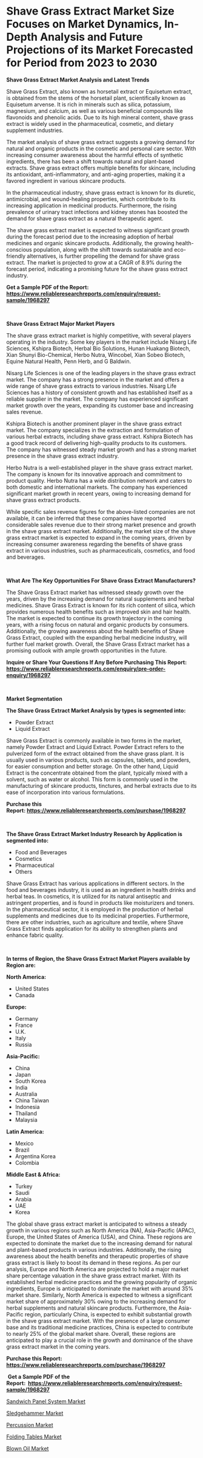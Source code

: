 <p><h1>Shave Grass Extract Market Size Focuses on Market Dynamics, In-Depth Analysis and Future Projections of its Market Forecasted for Period from 2023 to 2030</h1></p><p><strong>Shave Grass Extract Market Analysis and Latest Trends</strong></p>
<p><p>Shave Grass Extract, also known as horsetail extract or Equisetum extract, is obtained from the stems of the horsetail plant, scientifically known as Equisetum arvense. It is rich in minerals such as silica, potassium, magnesium, and calcium, as well as various beneficial compounds like flavonoids and phenolic acids. Due to its high mineral content, shave grass extract is widely used in the pharmaceutical, cosmetic, and dietary supplement industries.</p><p>The market analysis of shave grass extract suggests a growing demand for natural and organic products in the cosmetic and personal care sector. With increasing consumer awareness about the harmful effects of synthetic ingredients, there has been a shift towards natural and plant-based extracts. Shave grass extract offers multiple benefits for skincare, including its antioxidant, anti-inflammatory, and anti-aging properties, making it a favored ingredient in various skincare products.</p><p>In the pharmaceutical industry, shave grass extract is known for its diuretic, antimicrobial, and wound-healing properties, which contribute to its increasing application in medicinal products. Furthermore, the rising prevalence of urinary tract infections and kidney stones has boosted the demand for shave grass extract as a natural therapeutic agent.</p><p>The shave grass extract market is expected to witness significant growth during the forecast period due to the increasing adoption of herbal medicines and organic skincare products. Additionally, the growing health-conscious population, along with the shift towards sustainable and eco-friendly alternatives, is further propelling the demand for shave grass extract. The market is projected to grow at a CAGR of 8.9% during the forecast period, indicating a promising future for the shave grass extract industry.</p></p>
<p><strong>Get a Sample PDF of the Report:&nbsp; <a href="https://www.reliableresearchreports.com/enquiry/request-sample/1968297">https://www.reliableresearchreports.com/enquiry/request-sample/1968297</a></strong></p>
<p>&nbsp;</p>
<p><strong>Shave Grass Extract Major Market Players</strong></p>
<p><p>The shave grass extract market is highly competitive, with several players operating in the industry. Some key players in the market include Nisarg Life Sciences, Kshipra Biotech, Herbal Bio Solutions, Hunan Huakang Biotech, Xian Shunyi Bio-Chemical, Herbo Nutra, Wincobel, Xian Sobeo Biotech, Equine Natural Health, Penn Herb, and G Baldwin.</p><p>Nisarg Life Sciences is one of the leading players in the shave grass extract market. The company has a strong presence in the market and offers a wide range of shave grass extracts to various industries. Nisarg Life Sciences has a history of consistent growth and has established itself as a reliable supplier in the market. The company has experienced significant market growth over the years, expanding its customer base and increasing sales revenue.</p><p>Kshipra Biotech is another prominent player in the shave grass extract market. The company specializes in the extraction and formulation of various herbal extracts, including shave grass extract. Kshipra Biotech has a good track record of delivering high-quality products to its customers. The company has witnessed steady market growth and has a strong market presence in the shave grass extract industry.</p><p>Herbo Nutra is a well-established player in the shave grass extract market. The company is known for its innovative approach and commitment to product quality. Herbo Nutra has a wide distribution network and caters to both domestic and international markets. The company has experienced significant market growth in recent years, owing to increasing demand for shave grass extract products.</p><p>While specific sales revenue figures for the above-listed companies are not available, it can be inferred that these companies have reported considerable sales revenue due to their strong market presence and growth in the shave grass extract market. Additionally, the market size of the shave grass extract market is expected to expand in the coming years, driven by increasing consumer awareness regarding the benefits of shave grass extract in various industries, such as pharmaceuticals, cosmetics, and food and beverages.</p></p>
<p>&nbsp;</p>
<p><strong>What Are The Key Opportunities For Shave Grass Extract Manufacturers?</strong></p>
<p><p>The Shave Grass Extract market has witnessed steady growth over the years, driven by the increasing demand for natural supplements and herbal medicines. Shave Grass Extract is known for its rich content of silica, which provides numerous health benefits such as improved skin and hair health. The market is expected to continue its growth trajectory in the coming years, with a rising focus on natural and organic products by consumers. Additionally, the growing awareness about the health benefits of Shave Grass Extract, coupled with the expanding herbal medicine industry, will further fuel market growth. Overall, the Shave Grass Extract market has a promising outlook with ample growth opportunities in the future.</p></p>
<p><strong>Inquire or Share Your Questions If Any Before Purchasing This Report: <a href="https://www.reliableresearchreports.com/enquiry/pre-order-enquiry/1968297">https://www.reliableresearchreports.com/enquiry/pre-order-enquiry/1968297</a></strong></p>
<p>&nbsp;</p>
<p><strong>Market Segmentation</strong></p>
<p><strong>The Shave Grass Extract Market Analysis by types is segmented into:</strong></p>
<p><ul><li>Powder Extract</li><li>Liquid Extract</li></ul></p>
<p><p>Shave Grass Extract is commonly available in two forms in the market, namely Powder Extract and Liquid Extract. Powder Extract refers to the pulverized form of the extract obtained from the shave grass plant. It is usually used in various products, such as capsules, tablets, and powders, for easier consumption and better storage. On the other hand, Liquid Extract is the concentrate obtained from the plant, typically mixed with a solvent, such as water or alcohol. This form is commonly used in the manufacturing of skincare products, tinctures, and herbal extracts due to its ease of incorporation into various formulations.</p></p>
<p><strong>Purchase this Report:&nbsp;<a href="https://www.reliableresearchreports.com/purchase/1968297">https://www.reliableresearchreports.com/purchase/1968297</a></strong></p>
<p>&nbsp;</p>
<p><strong>The Shave Grass Extract Market Industry Research by Application is segmented into:</strong></p>
<p><ul><li>Food and Beverages</li><li>Cosmetics</li><li>Pharmaceutical</li><li>Others</li></ul></p>
<p><p>Shave Grass Extract has various applications in different sectors. In the food and beverages industry, it is used as an ingredient in health drinks and herbal teas. In cosmetics, it is utilized for its natural antiseptic and astringent properties, and is found in products like moisturizers and toners. In the pharmaceutical sector, it is employed in the production of herbal supplements and medicines due to its medicinal properties. Furthermore, there are other industries, such as agriculture and textile, where Shave Grass Extract finds application for its ability to strengthen plants and enhance fabric quality.</p></p>
<p>&nbsp;</p>
<p><strong>In terms of Region, the Shave Grass Extract Market Players available by Region are:</strong></p>
<p>
    <p> <strong> North America: </strong>
        <ul>
            <li>United States</li>
            <li>Canada</li>
        </ul>
        </p> 
    <p> <strong> Europe: </strong>
        <ul>
            <li>Germany</li>
            <li>France</li>
            <li>U.K.</li>
            <li>Italy</li>
            <li>Russia</li>
        </ul>
        </p> 
    <p> <strong> Asia-Pacific: </strong>
        <ul>
            <li>China</li>
            <li>Japan</li>
            <li>South Korea</li>
            <li>India</li>
            <li>Australia</li>
            <li>China Taiwan</li>
            <li>Indonesia</li>
            <li>Thailand</li>
            <li>Malaysia</li>
        </ul>
        </p> 
    <p> <strong> Latin America: </strong>
        <ul>
            <li>Mexico</li>
            <li>Brazil</li>
            <li>Argentina Korea</li>
            <li>Colombia</li>
        </ul>
        </p> 
    <p> <strong> Middle East & Africa: </strong>
        <ul>
            <li>Turkey</li>
            <li>Saudi</li>
            <li>Arabia</li>
            <li>UAE</li>
            <li>Korea</li>
        </ul>
    </p>
    </p>
<p><p>The global shave grass extract market is anticipated to witness a steady growth in various regions such as North America (NA), Asia-Pacific (APAC), Europe, the United States of America (USA), and China. These regions are expected to dominate the market due to the increasing demand for natural and plant-based products in various industries. Additionally, the rising awareness about the health benefits and therapeutic properties of shave grass extract is likely to boost its demand in these regions. As per our analysis, Europe and North America are projected to hold a major market share percentage valuation in the shave grass extract market. With its established herbal medicine practices and the growing popularity of organic ingredients, Europe is anticipated to dominate the market with around 35% market share. Similarly, North America is expected to witness a significant market share of approximately 30% owing to the increasing demand for herbal supplements and natural skincare products. Furthermore, the Asia-Pacific region, particularly China, is expected to exhibit substantial growth in the shave grass extract market. With the presence of a large consumer base and its traditional medicine practices, China is expected to contribute to nearly 25% of the global market share. Overall, these regions are anticipated to play a crucial role in the growth and dominance of the shave grass extract market in the coming years.</p></p>
<p><strong>Purchase this Report: <a href="https://www.reliableresearchreports.com/purchase/1968297">https://www.reliableresearchreports.com/purchase/1968297</a></strong></p>
<p>&nbsp;<strong>Get a Sample PDF of the Report:&nbsp;&nbsp;<a href="https://www.reliableresearchreports.com/enquiry/request-sample/1968297">https://www.reliableresearchreports.com/enquiry/request-sample/1968297</a></strong></p>
<p><strong></strong></p>
<p><p><a href="https://github.com/santosh758595/Market-Research-Report-List-1/blob/main/sandwich-panel-system-market.md">Sandwich Panel System Market</a></p><p><a href="https://medium.com/@mikeflatley6362/sledgehammer-market-insight-market-trends-growth-forecasted-from-2023-to-2030-40297a85fee0">Sledgehammer Market</a></p><p><a href="https://medium.com/@deannakling2927/analyzing-percussion-market-global-industry-perspective-and-forecast-2023-to-2030-5cccd3e6caa7">Percussion Market</a></p><p><a href="https://medium.com/@caleighhane2777/folding-tables-market-outlook-industry-overview-and-forecast-2023-to-2030-71b5f6fff9fa">Folding Tables Market</a></p><p><a href="https://github.com/Chiragrp25/Market-Research-Report-List-1/blob/main/blown-oil-market.md">Blown Oil Market</a></p></p>